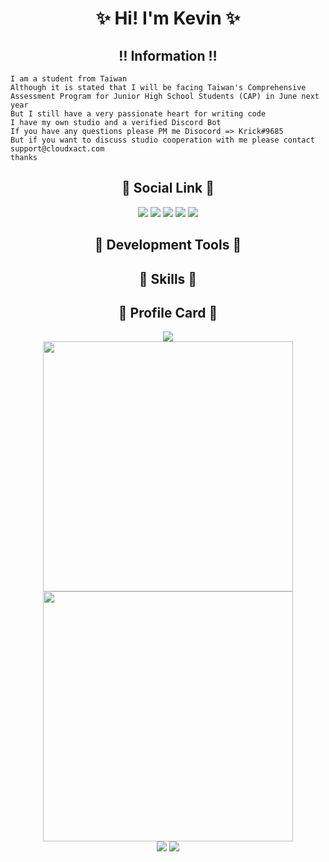 <h1 align="center">✨ Hi! I'm Kevin ✨</h1>

<h2 align="center">‼️ Information ‼️</h2>

```
I am a student from Taiwan
Although it is stated that I will be facing Taiwan's Comprehensive Assessment Program for Junior High School Students (CAP) in June next year
But I still have a very passionate heart for writing code
I have my own studio and a verified Discord Bot
If you have any questions please PM me Disocord => Krick#9685
But if you want to discuss studio cooperation with me please contact support@cloudxact.com
thanks
```

<h2 align="center">🔗 Social Link 🔗</h2>

<p align="center">
  <a href="mailto:kevin@cloudxact.com" target="_blanket"><img src="https://icons.iconarchive.com/icons/dtafalonso/android-lollipop/64/Gmail-icon.png"/></a>
  <a href="https://www.youtube.com/@Kevin" target="_blanket"><img src="https://i.imgur.com/kk27I6n.png"/></a>
  <a href="https://discord.com/users/747071881169076264/" target="_blanket"><img src="https://i.imgur.com/XaAYKfF.png"/></a>
  <a href="https://www.instagram.com/jason_lin_0222/" target="_blanket"><img src="https://cdn.icon-icons.com/icons2/1584/PNG/64/3721672-instagram_108066.png"/></a>
  <a href="https://open.spotify.com/user/31bph3i2ybq5mzicui3cxvfghpmu" target="_blanket"><img src="https://i.imgur.com/6bxPJal.png"/></a>
</p>

<h2 align="center">🔧 Development Tools 🔧</h2>

<p align="center">
  
</p>

<h2 align="center">🔧 Skills 🔧</h2>

<p align="center">
  
</p>

<h2 align="center">📁 Profile Card 📁</h2>

<p align="center">
  <img src="https://github-readme-stats.vercel.app/api/top-langs/?username=anuraghazra&layout=compact&show_icons=true&count_private=true&theme=tokyonight" />
  <br>
  <img src="http://github-readme-streak-stats.herokuapp.com?user=MRHACO&theme=tokyonight&date_format=%5BY.%5Dn.j&fire=DD2727" width="400px" />
  <img src="https://github-readme-stats.vercel.app/api?username=MRHACO&show_icons=true&count_private=true&theme=tokyonight" width="400px" />
  <br>
  <img src="https://github-readme-stats.vercel.app/api/pin/?username=MRHACO&repo=HACO-CODE-WORLD&theme=tokyonight" />
  <img src="https://github-readme-stats.vercel.app/api/pin/?username=MRHACO&repo=MDHS-KD1-WEB&theme=tokyonight" />
</p>
